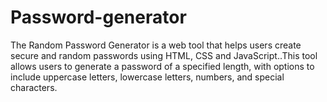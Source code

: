 # Password-generator
The Random Password Generator is a web tool that helps users create secure and random passwords using HTML, CSS and JavaScript..This tool allows users to generate a password of a specified length, with options to include uppercase letters, lowercase letters, numbers, and special characters.
